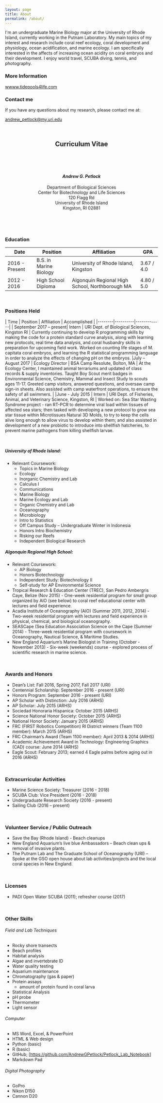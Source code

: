 ```yaml
---
layout: page
title: About
permalink: /about/
---
```


I'm an undergraduate Marine Biology major at the University of Rhode Island, currently working in the Putnam Laboratory. My main topics of my interest and research include coral reef ecology, coral development and physiology, ocean acidification, and marine ecology. I am specifically interested in the affects of increasing ocean acidity on coral embryos and their development. I enjoy world travel, SCUBA diving, tennis, and photography.

### More Information

[wwww.tidepools4life.com](wwww.tidepools4life.com)

### Contact me

If you have any questions about my research, please contact me at:

[andrew_petlock@my.uri.edu](mailto:andrew_petlock@my.uri.edu)







&nbsp;

## <center> Curriculum Vitae </center>
&nbsp;

&nbsp;

#### _<center> Andrew G. Petlock </center>_


 <center>  Department of Biological Sciences </center>
 <center> Center for Biotechnology and Life Sciences </center> <center>  120 Flagg Rd </center>
  <center> University of Rhode Island </center>
 <center>  Kingston, RI 02881 </center>




&nbsp;

&nbsp;

### Education

| Date   | Position | Affiliation | GPA |
|--------|--------------|---------------------|--------|
| 2016 - Present | B.S. in Marine Biology | University of Rhode Island, Kingston | 3.67 / 4.0 |
| 2012 - 2016 | High School Diploma | Algonquin Regional High School, Northborough MA | 4.80 / 5.0 |

&nbsp;


### Positions Held

| Time   | Position | Affiliation | Accomplished |
|--------|----------|-------------|
| September 2017 – present| Intern | URI Dept. of Biological Sciences, Kingston RI | Currently continuing to develop R programming skills by making the code for a protein standard curve analysis, along with learning new protocols, real time data analysis, and coral husbandry skills in preparation for upcoming field work. Worked on counting life stages of M. capitata coral embryos, and learning the R statistical programming language in order to analyze the effects of changing pH on the embryos. 
|July – August 2017  | Ecology Director | BSA Camp Resolute, Bolton, MA | At the Ecology Center, I  maintained animal terrariums and updated of class records & supply inventories. Taught Boy Scout merit badges in Environmental Science, Chemistry, Mammal and Insect Study to scouts ages 11-17. Greeted camp visitors, answered questions, and oversaw camp sign-in sheets. Also assisted with camp waterfront operations, to ensure the safety of all swimmers. |
|June - July 2015 | Intern | URI Dept. of Fisheries, Animal, and Veterinary Science, Kingston, RI | Worked on:  Sea Star Wasting Syndrome project - ran RT-PCR to determine viral load within tissues of affected sea stars; then tasked with developing a new protocol to grow sea star tissue within Microtissues Natural 3D Molds, to try to keep the cells alive long enough to allow virus to develop within them; and also assisted in development of a new probiotic to introduce into shellfish hatcheries, to prevent marine pathogens from killing shellfish larvae.

&nbsp;
&nbsp;
&nbsp;

##### University of Rhode Island:

* Relevant Coursework:
	* Topics in Marine Biology
	* Ecology
	* Inorganic Chemistry and Lab
	* Calculus I
	* Communications
	* Marine Biology
	* Marine Ecology and Lab
	* Organic Chemistry and Lab
	* Oceanography
	* Microbiology
	* Intro to Statistics
	* Off Campus Study – Undergraduate Winter in Indonesia
	*  Honors Intro Biochemistry
	* Risking our Reefs
	* Independent Biological Research


##### Algonquin Regional High School:

* Relevant Coursework: 
	* AP Biology
	* Honors Biotechnology
	* Independent Study: Biotechnology II
	* Self-study for AP Environmental Science
* Tropical Research & Education Center (TREC), San Pedro Ambergris Caye, Belize (Nov 2015) - One-week residential program for small group organized by AIO (see below) to coral reef educational center with lectures and field experience. 
* Acadia Institute of Oceanography (AIO) (Summer 2011, 2012, 2014) - Two-week residential program with lectures and field experience in physical, chemical, and biological oceanography. 
* SEASCape (Sea Education Association Science on the Cape (Summer 2014) - Three-week residential program with coursework in Oceanography, Nautical Science, & Maritime Studies. 
* New England Aquarium’s Marine Biologist in Training (October - November 2013) - Six-week (weekends) course - explored process of scientific research in marine science.


&nbsp;



### Awards and Honors

* Dean’s List: Fall 2016, Spring 2017, Fall 2017 (URI)
* Centennial Scholarship: September 2016 - present (URI)
* Honors Program: September 2016 - present (URI)
* AP Scholar with Distinction: July 2016 (ARHS)
* AP Scholar: July 2015 (ARHS)
* Sociedad Honoraria Hispanica: October 2015 (ARHS)
* Science National Honor Society: October 2015 (ARHS)
* National Honor Society: January 2015 (ARHS)
* FRC (FIRST Robotics Competition) RI District winners (Team 1100 member): March 2015 (ARHS)
* FRC Chairman’s Award (Team 1100 member): April 2013 & 2014 (ARHS)
* Academic Achievement Award in Technology: Engineering Graphics (CAD) course: June 2014 (ARHS)
* Eagle Scout: February 2013; earned 4 Eagle palms before aging out in 2016 (ARHS)

&nbsp;
&nbsp;

### Extracurricular Activities 

* Marine Science Society: Treasurer (2016 - 2018)
* SCUBA Club: Vice President (2016 - 2018)
* Undergraduate Research Society (2016 - present)
* Sailing Club (2016 – present)

&nbsp;

### Volunteer Service / Public Outreach

* Save the Bay (Rhode Island) - Beach cleanups 
* New England Aquarium’s live blue Ambassadors – Beach clean ups & removal of invasive plants. 
*  The Putnam Lab and The Graduate School of Oceanography (URI) – Spoke at the GSO open house about lab activities/projects and the local coral species in New England. 

&nbsp;

### Licenses

* PADI Open Water SCUBA (2011); refresher course (2017)

&nbsp;

### Other Skills

###### Field and Lab Techniques 
* Rocky shore transects
* Beach profiles
* Habitat analysis
* Algae and invertebrate ID
* Water quality testing
* Aquarium maintenance
* Chromatography (gas & paper)
* Protein assays
	* amount of protein found in coral larva
* Statistical Analysis
*  pH probe
*  Thermometer 
*  Light sensor



###### Computer
* MS Word, Excel, & PowerPoint
* HTML & Web design
* Python (basic)
* R (basic)
* GitHub; [https://github.com/AndrewGPetlock/Petlock_Lab_Notebook]
* Markdown Pad




###### Digital Photography

* GoPro
* Nikon D150
* Cannon D20



